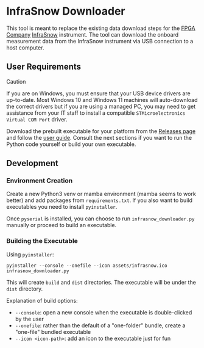 # InfraSnow Downloader

This tool is meant to replace the existing data download steps for the [FPGA Company](https://snow-sen.com/) [InfraSnow](https://snow-sen.com/infrasnow-ssa-sensor-2/) instrument. The tool can download the onboard measurement data from the InfraSnow instrument via USB connection to a host computer.

## User Requirements

> [!CAUTION]
> If you are on Windows, you must ensure that your USB device drivers are up-to-date. Most Windows 10 and Windows 11 machines will auto-download the correct drivers but if you are using a managed PC, you may need to get assistance from your IT staff to install a compatible `STMicroelectronics Virtual COM Port` driver.

Download the prebuilt executable for your platform from the [Releases page](https://github.com/m9brady/infrasnow-download/releases) and follow the [user guide](documentation/README.md). Consult the next sections if you want to run the Python code yourself or build your own executable.

## Development

### Environment Creation

Create a new Python3 venv or mamba environment (mamba seems to work better) and add packages from `requirements.txt`. If you also want to build executables you need to install `pyinstaller`. 

Once `pyserial` is installed, you can choose to run `infrasnow_downloader.py` manually or proceed to build an executable.

### Building the Executable

Using `pyinstaller`:

```shell
pyinstaller --console --onefile --icon assets/infrasnow.ico infrasnow_downloader.py
```

This will create `build` and `dist` directories. The executable will be under the `dist` directory.

Explanation of build options:
- `--console`: open a new console when the executable is double-clicked by the user
- `--onefile`: rather than the default of a "one-folder" bundle, create a "one-file" bundled executable
- `--icon <icon-path>`: add an icon to the executable just for fun
